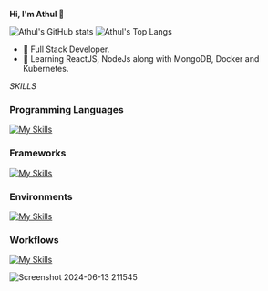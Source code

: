 **Hi, I'm Athul 👋**
  
  ![Athul's GitHub stats](https://github-readme-stats.vercel.app/api?username=AthulKrishna0010&show_icons=true&bg_color=00000000) 
  ![Athul's Top Langs](https://github-readme-stats.vercel.app/api/top-langs/?username=AthulKrishna0010&layout=compact&theme=gotham)

- 👀 Full Stack Developer.  
- 🌱 Learning ReactJS, NodeJs along with MongoDB, Docker and Kubernetes.
  
*SKILLS*

### Programming Languages
[![My Skills](https://skillicons.dev/icons?i=js,html,css,c,java,cpp,python,mysql,mongodb)](https://skillicons.dev)

### Frameworks
[![My Skills](https://skillicons.dev/icons?i=react,nodejs,express,tailwind,bootstrap,jest,docker,kubernetes,aws,postman)](https://skillicons.dev)

### Environments
[![My Skills](https://skillicons.dev/icons?i=vscode,windows,linux)](https://skillicons.dev)

### Workflows
[![My Skills](https://skillicons.dev/icons?i=git)](https://skillicons.dev)

![Screenshot 2024-06-13 211545](https://github.com/AthulKrishna0010/AthulKrishna0010/assets/164323147/b103b1b6-578a-4e51-a7f9-5cd2e0c641f8)
<!---
AthulKrishna0010/AthulKrishna0010 is a ✨ special ✨ repository because its `README.md` (this file) appears on your GitHub profile.
You can click the Preview link to take a look at your changes.
--->
